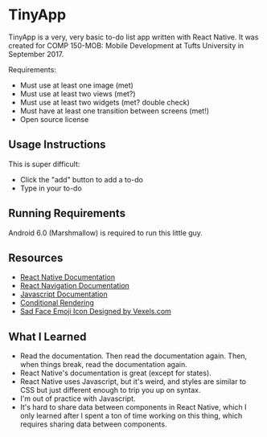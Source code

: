 # TinyApp
TinyApp is a very, very basic to-do list app written with React Native. It was created for COMP 150-MOB: Mobile Development at Tufts University in September 2017.

Requirements:
* Must use at least one image (met)
* Must use at least two views (met?)
* Must use at least two widgets (met? double check)
* Must have at least one transition between screens (met!)
* Open source license

## Usage Instructions
This is super difficult:
* Click the "add" button to add a to-do
* Type in your to-do 

## Running Requirements
Android 6.0 (Marshmallow) is required to run this little guy.

## Resources
* [React Native Documentation](http://facebook.github.io/react-native/docs/getting-started.html)
* [React Navigation Documentation](https://reactnavigation.org/docs/intro/)
* [Javascript Documentation](https://developer.mozilla.org/en-US/docs/Web/JavaScript/Reference)
* [Conditional Rendering](https://facebook.github.io/react/docs/conditional-rendering.html)
* [Sad Face Emoji Icon Designed by Vexels.com](https://www.vexels.com/png-svg/preview/134743/sad-face-emoji-emoticon)

## What I Learned
* Read the documentation. Then read the documentation again. Then, when things break, read the documentation again.
* React Native's documentation is great (except for states).
* React Native uses Javascript, but it's weird, and styles are similar to CSS but just different enough to trip you up on syntax.
* I'm out of practice with Javascript.
* It's hard to share data between components in React Native, which I only learned after I spent a ton of time working on this thing, which requires sharing data between components.
